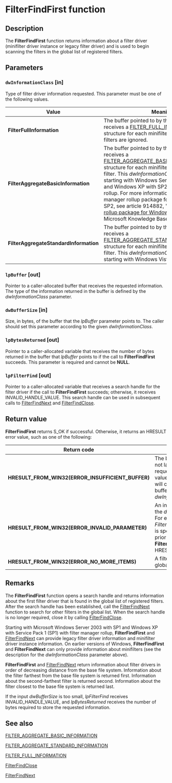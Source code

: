 # FilterFindFirst function

## Description

The **FilterFindFirst** function returns information about a filter driver (minifilter driver instance or legacy filter driver) and is used to begin scanning the filters in the global list of registered filters.

## Parameters

### `dwInformationClass` [in]

Type of filter driver information requested. This parameter must be one of the following values.

| Value | Meaning |
| --- | --- |
| **FilterFullInformation** | The buffer pointed to by the *lpBuffer* parameter receives a [FILTER_FULL_INFORMATION](https://learn.microsoft.com/windows-hardware/drivers/ddi/content/fltuserstructures/ns-fltuserstructures-_filter_full_information) structure for each minifilter instance. Legacy filters are ignored. |
| **FilterAggregateBasicInformation** | The buffer pointed to by the *lpBuffer* parameter receives a [FILTER_AGGREGATE_BASIC_INFORMATION](https://learn.microsoft.com/windows-hardware/drivers/ddi/content/fltuserstructures/ns-fltuserstructures-_filter_aggregate_basic_information) structure for each minifilter instance or legacy filter. This *dwInformationClass* value is available starting with Windows Server 2003 with SP1 and Windows XP with SP2 with filter manager rollup. For more information about the filter manager rollup package for Windows XP with SP2, see article 914882, " [The filter manager rollup package for Windows XP SP2](https://support.microsoft.com/?kbid&ID=914882)," in the Microsoft Knowledge Base. |
| **FilterAggregateStandardInformation** | The buffer pointed to by the *lpBuffer* parameter receives a [FILTER_AGGREGATE_STANDARD_INFORMATION](https://learn.microsoft.com/windows-hardware/drivers/ddi/content/fltuserstructures/ns-fltuserstructures-_filter_aggregate_standard_information) structure for each minifilter instance or legacy filter. This *dwInformationClass* value is available starting with Windows Vista. |

### `lpBuffer` [out]

Pointer to a caller-allocated buffer that receives the requested information. The type of the information returned in the buffer is defined by the *dwInformationClass* parameter.

### `dwBufferSize` [in]

Size, in bytes, of the buffer that the *lpBuffer* parameter points to. The caller should set this parameter according to the given *dwInformationClass*.

### `lpBytesReturned` [out]

Pointer to a caller-allocated variable that receives the number of bytes returned in the buffer that *lpBuffer* points to if the call to **FilterFindFirst** succeeds. This parameter is required and cannot be **NULL**.

### `lpFilterFind` [out]

Pointer to a caller-allocated variable that receives a search handle for the filter driver if the call to **FilterFindFirst** succeeds; otherwise, it receives INVALID_HANDLE_VALUE. This search handle can be used in subsequent calls to [FilterFindNext](https://learn.microsoft.com/windows/desktop/api/fltuser/nf-fltuser-filterfindnext) and [FilterFindClose](https://learn.microsoft.com/windows/desktop/api/fltuser/nf-fltuser-filterfindclose).

## Return value

**FilterFindFirst** returns S_OK if successful. Otherwise, it returns an HRESULT error value, such as one of the following:

| Return code | Description |
| --- | --- |
| **HRESULT_FROM_WIN32(ERROR_INSUFFICIENT_BUFFER)** | The buffer pointed to by *lpBuffer* is not large enough to contain the requested information. When this value is returned, *lpBytesReturned* will contain the size, in bytes, of the buffer required for the given *dwInformationClass* structure. |
| **HRESULT_FROM_WIN32(ERROR_INVALID_PARAMETER)** | An invalid value was specified for the *dwInformationClass* parameter. For example, if *FilterAggregateStandardInformation* is specified for an operating system prior to Windows Vista, **FilterFindFirst** returns this HRESULT value. |
| **HRESULT_FROM_WIN32(ERROR_NO_MORE_ITEMS)** | A filter driver was not found in the global list of registered filters. |

## Remarks

The **FilterFindFirst** function opens a search handle and returns information about the first filter driver that is found in the global list of registered filters. After the search handle has been established, call the [FilterFindNext](https://learn.microsoft.com/windows/desktop/api/fltuser/nf-fltuser-filterfindnext) function to search for other filters in the global list. When the search handle is no longer required, close it by calling [FilterFindClose](https://learn.microsoft.com/windows/desktop/api/fltuser/nf-fltuser-filterfindclose).

Starting with Microsoft Windows Server 2003 with SP1 and Windows XP with Service Pack 1 (SP1) with filter manager rollup, **FilterFindFirst** and [FilterFindNext](https://learn.microsoft.com/windows/desktop/api/fltuser/nf-fltuser-filterfindnext) can provide legacy filter driver information and minifilter driver instance information. On earlier versions of Windows, **FilterFindFirst** and **FilterFindNext** can only provide information about minifilters (see the description for the *dwInformationClass* parameter above).

**FilterFindFirst** and [FilterFindNext](https://learn.microsoft.com/windows/desktop/api/fltuser/nf-fltuser-filterfindnext) return information about filter drivers in order of decreasing distance from the base file system. Information about the filter farthest from the base file system is returned first. Information about the second-farthest filter is returned second. Information about the filter closest to the base file system is returned last.

If the input *dwBufferSize* is too small, *lpFilterFind* receives INVALID_HANDLE_VALUE, and *lpBytesReturned* receives the number of bytes required to store the requested information.

## See also

[FILTER_AGGREGATE_BASIC_INFORMATION](https://learn.microsoft.com/windows-hardware/drivers/ddi/content/fltuserstructures/ns-fltuserstructures-_filter_aggregate_basic_information)

[FILTER_AGGREGATE_STANDARD_INFORMATION](https://learn.microsoft.com/windows-hardware/drivers/ddi/content/fltuserstructures/ns-fltuserstructures-_filter_aggregate_standard_information)

[FILTER_FULL_INFORMATION](https://learn.microsoft.com/windows-hardware/drivers/ddi/content/fltuserstructures/ns-fltuserstructures-_filter_full_information)

[FilterFindClose](https://learn.microsoft.com/windows/desktop/api/fltuser/nf-fltuser-filterfindclose)

[FilterFindNext](https://learn.microsoft.com/windows/desktop/api/fltuser/nf-fltuser-filterfindnext)